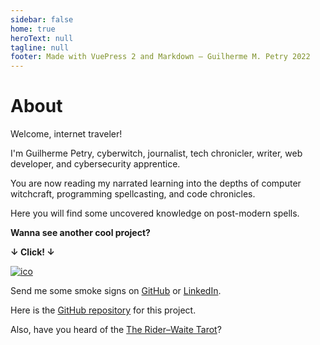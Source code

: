 ```yaml
---
sidebar: false
home: true
heroText: null
tagline: null
footer: Made with VuePress 2 and Markdown — Guilherme M. Petry 2022
---
```


<style>
main {
    min-height: 94vh;
}
</style>

# About

Welcome, internet traveler!

I'm Guilherme Petry, cyberwitch, journalist, tech chronicler, writer, web developer, and cybersecurity apprentice.

You are now reading my narrated learning into the depths of computer witchcraft, programming spellcasting, and code chronicles.

Here you will find some uncovered knowledge on post-modern spells.

**Wanna see another cool project?**

**↓ Click! ↓**

[![ico](https://reported.space/favicon.ico)](https://reported.space/)

Send me some smoke signs on [GitHub](https://github.com/petry078) or [LinkedIn](https://linkedin.com/in/petry078). 

Here is the [GitHub repository](https://github.com/petry078/spellblog) for this project.

Also, have you heard of the [The Rider–Waite Tarot](https://en.wikipedia.org/wiki/Rider%E2%80%93Waite_Tarot)?
